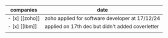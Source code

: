 

| companies      | date                                             |
| -------------- | ------------------------------------------------ |
| - [x] [[zoho]] | zoho applied for software developer at 17/12/24  |
| - [x] [[Ibm]]  | applied on 17th dec but didn't added coverletter |
|                |                                                  |
